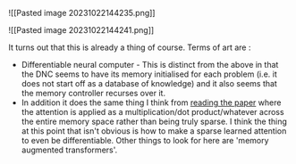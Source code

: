 ![[Pasted image 20231022144235.png]]

![[Pasted image 20231022144241.png]]

It turns out that this is already a thing of course. Terms of art are :

- Differentiable neural computer - This is distinct from the above in that the DNC seems to have its memory initialised for each problem (i.e. it does not start off as a database of knowledge) and it also seems that the memory controller recurses over it.
- In addition it does the same thing I think from [reading the paper](https://arxiv.org/pdf/1807.08518.pdf) where the attention is applied as a multiplication/dot product/whatever across the entire memory space rather than being truly sparse.
I think the thing at this point that isn't obvious is how to make a sparse learned attention to even be differentiable.
Other things to look for here are 'memory augmented transformers'.